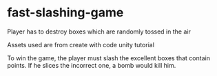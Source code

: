 # fast-slashing-game
Player has to destroy boxes which are randomly tossed in the air

Assets used are from create with code unity tutorial

To win the game, the player must slash the excellent boxes that contain points. If he slices the incorrect one, a bomb would kill him. 
